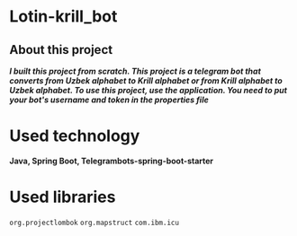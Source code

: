 # Lotin-krill_bot
## About this project
***I built this project from scratch. This project is a telegram bot that converts from Uzbek alphabet to Krill alphabet or from Krill alphabet to Uzbek alphabet. To use this project, use the application. You need to put your bot's username and token in the properties file***
# Used technology
**Java, Spring Boot, Telegrambots-spring-boot-starter**
# Used libraries
```org.projectlombok```
```org.mapstruct```
```com.ibm.icu```